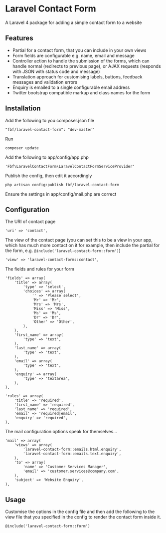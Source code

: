 Laravel Contact Form
====================

A Laravel 4 package for adding a simple contact form to a website

## Features

* Partial for a contact form, that you can include in your own views
* Form fields are configurable e.g. name, email and message
* Controller action to handle the submission of the forms, which can handle normal (redirects to previous page), or AJAX requests (responds with JSON with status code and message)
* Translation approach for customising labels, buttons, feedback messages and validation errors
* Enquiry is emailed to a single configurable email address
* Twitter bootstrap compatible markup and class names for the form

## Installation

Add the following to you composer.json file

    "fbf/laravel-contact-form": "dev-master"

Run

    composer update

Add the following to app/config/app.php

    'Fbf\LaravelContactForm\LaravelContactFormServiceProvider'

Publish the config, then edit it accordingly

    php artisan config:publish fbf/laravel-contact-form

Ensure the settings in app/config/mail.php are correct

## Configuration

The URI of contact page

	'uri' => 'contact',

The view of the contact page (you can set this to be a view in your app, which has much more contact on it for example, then include the partial for the form, e.g. `@include('laravel-contact-form::form')`)

	'view' => 'laravel-contact-form::contact',

The fields and rules for your form

	'fields' => array(
		'title' => array(
			'type' => 'select',
			'choices' => array(
				'' => 'Please select',
				'Mr' => 'Mr',
				'Mrs' => 'Mrs',
				'Miss' => 'Miss',
				'Ms' => 'Ms',
				'Dr' => 'Dr',
				'Other' => 'Other',
			),
		),
		'first_name' => array(
			'type' => 'text',
		),
		'last_name' => array(
			'type' => 'text',
		),
		'email' => array(
			'type' => 'text',
		),
		'enquiry' => array(
			'type' => 'textarea',
		),
	),

	'rules' => array(
		'title' => 'required',
		'first_name' => 'required',
		'last_name' => 'required',
		'email' => 'required|email',
		'enquiry' => 'required',
	),

The mail configuration options speak for themselves...

	'mail' => array(
		'views' => array(
			'laravel-contact-form::emails.html.enquiry',
			'laravel-contact-form::emails.text.enquiry',
		),
		'to' => array(
			'name' => 'Customer Services Manager',
			'email' => 'customer.services@company.com',
		),
		'subject' => 'Website Enquiry',
	),

## Usage

Customise the options in the config file and then add the following to the view file that you specified in the config to render the contact form inside it.

    @include('laravel-contact-form::form')